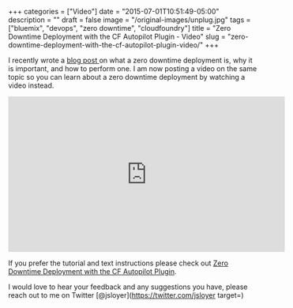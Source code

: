 +++
categories = ["Video"]
date = "2015-07-01T10:51:49-05:00"
description = ""
draft = false
image = "/original-images/unplug.jpg"
tags = ["bluemix", "devops", "zero downtime", "cloudfoundry"]
title = "Zero Downtime Deployment with the CF Autopilot Plugin - Video"
slug = "zero-downtime-deployment-with-the-cf-autopilot-plugin-video/"
+++

I recently wrote a [blog post ](/post/zero-down-time-deploys-with-the-cf-autopilot-plugin/)on what a zero downtime deployment is, why it is important, and how to perform one. I am now posting a video on the same topic so you can learn about a zero downtime deployment by watching a video instead.

<iframe width="560" height="315" src="https://www.youtube.com/embed/y4zor2y-yck" frameborder="0" allowfullscreen></iframe>

If you prefer the tutorial and text instructions please check out [Zero Downtime Deployment with the CF Autopilot Plugin](/post/zero-down-time-deploys-with-the-cf-autopilot-plugin/).


I would love to hear your feedback and any suggestions you have, please reach out to me on Twitter [@jsloyer](https://twitter.com/jsloyer target=)
